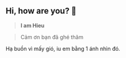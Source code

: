 **Hi, how are you? 👋**
---

> **I am Hieu**

> Cảm ơn bạn đã ghé thăm

Hạ buồn vì mấy gió, iu em bằng 1 ánh nhìn đó.


